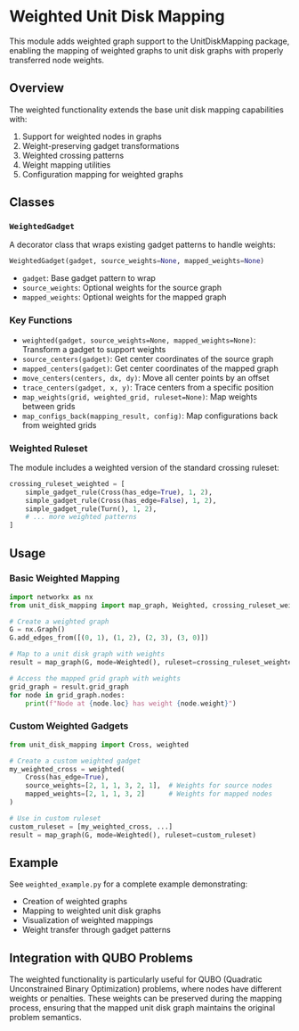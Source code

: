 # Weighted Unit Disk Mapping

This module adds weighted graph support to the UnitDiskMapping package, enabling the mapping of weighted graphs to unit disk graphs with properly transferred node weights.

## Overview

The weighted functionality extends the base unit disk mapping capabilities with:

1. Support for weighted nodes in graphs
2. Weight-preserving gadget transformations
3. Weighted crossing patterns
4. Weight mapping utilities
5. Configuration mapping for weighted graphs

## Classes

### `WeightedGadget`

A decorator class that wraps existing gadget patterns to handle weights:

```python
WeightedGadget(gadget, source_weights=None, mapped_weights=None)
```

- `gadget`: Base gadget pattern to wrap
- `source_weights`: Optional weights for the source graph
- `mapped_weights`: Optional weights for the mapped graph

### Key Functions

- `weighted(gadget, source_weights=None, mapped_weights=None)`: Transform a gadget to support weights
- `source_centers(gadget)`: Get center coordinates of the source graph
- `mapped_centers(gadget)`: Get center coordinates of the mapped graph
- `move_centers(centers, dx, dy)`: Move all center points by an offset
- `trace_centers(gadget, x, y)`: Trace centers from a specific position
- `map_weights(grid, weighted_grid, ruleset=None)`: Map weights between grids
- `map_configs_back(mapping_result, config)`: Map configurations back from weighted grids

### Weighted Ruleset

The module includes a weighted version of the standard crossing ruleset:

```python
crossing_ruleset_weighted = [
    simple_gadget_rule(Cross(has_edge=True), 1, 2),
    simple_gadget_rule(Cross(has_edge=False), 1, 2),
    simple_gadget_rule(Turn(), 1, 2),
    # ... more weighted patterns
]
```

## Usage

### Basic Weighted Mapping

```python
import networkx as nx
from unit_disk_mapping import map_graph, Weighted, crossing_ruleset_weighted

# Create a weighted graph
G = nx.Graph()
G.add_edges_from([(0, 1), (1, 2), (2, 3), (3, 0)])

# Map to a unit disk graph with weights
result = map_graph(G, mode=Weighted(), ruleset=crossing_ruleset_weighted)

# Access the mapped grid graph with weights
grid_graph = result.grid_graph
for node in grid_graph.nodes:
    print(f"Node at {node.loc} has weight {node.weight}")
```

### Custom Weighted Gadgets

```python
from unit_disk_mapping import Cross, weighted

# Create a custom weighted gadget
my_weighted_cross = weighted(
    Cross(has_edge=True),
    source_weights=[2, 1, 1, 3, 2, 1],  # Weights for source nodes
    mapped_weights=[2, 1, 1, 3, 2]      # Weights for mapped nodes
)

# Use in custom ruleset
custom_ruleset = [my_weighted_cross, ...]
result = map_graph(G, mode=Weighted(), ruleset=custom_ruleset)
```

## Example

See `weighted_example.py` for a complete example demonstrating:

- Creation of weighted graphs
- Mapping to weighted unit disk graphs
- Visualization of weighted mappings
- Weight transfer through gadget patterns

## Integration with QUBO Problems

The weighted functionality is particularly useful for QUBO (Quadratic Unconstrained Binary Optimization) problems, where nodes have different weights or penalties. These weights can be preserved during the mapping process, ensuring that the mapped unit disk graph maintains the original problem semantics.